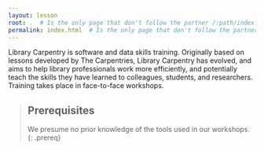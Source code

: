 ```yaml
---
layout: lesson
root: .  # Is the only page that don't follow the partner /:path/index.html
permalink: index.html  # Is the only page that don't follow the partner /:path/index.html
---
```


Library Carpentry is software and data skills training. Originally based on lessons developed by The Carpentries, Library Carpentry has evolved, and aims to help library professionals work more efficiently, and potentially teach the skills they have learned to colleagues, students, and researchers. Training takes place in face-to-face workshops. 

> ## Prerequisites
>
> We presume no prior knowledge of the tools used in our workshops.
{: .prereq}
